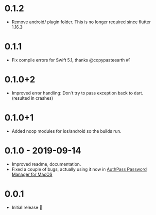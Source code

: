 # 0.1.2

* Remove android/ plugin folder. This is no longer required since flutter 1.16.3

# 0.1.1

* Fix compile errors for Swift 5.1, thanks @copypasteearth #1

# 0.1.0+2

* Improved error handling: Don't try to pass exception back to dart.
  (resulted in crashes)

# 0.1.0+1

* Added noop modules for ios/android so the builds run.

# 0.1.0 - 2019-09-14

* Improved readme, documentation.
* Fixed a couple of bugs, actually using it now in
  [AuthPass Password Manager for MacOS](https://authpass.app/)

# 0.0.1

* Initial release 🎉️
